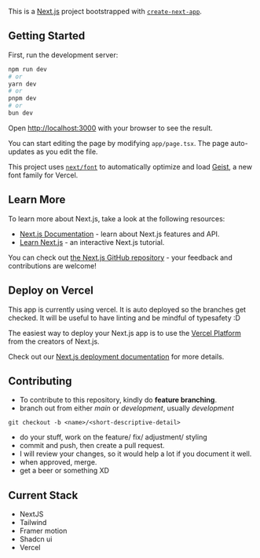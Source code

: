 This is a [Next.js](https://nextjs.org) project bootstrapped with [`create-next-app`](https://nextjs.org/docs/app/api-reference/cli/create-next-app).

## Getting Started

First, run the development server:

```bash
npm run dev
# or
yarn dev
# or
pnpm dev
# or
bun dev
```

Open [http://localhost:3000](http://localhost:3000) with your browser to see the result.

You can start editing the page by modifying `app/page.tsx`. The page auto-updates as you edit the file.

This project uses [`next/font`](https://nextjs.org/docs/app/building-your-application/optimizing/fonts) to automatically optimize and load [Geist](https://vercel.com/font), a new font family for Vercel.

## Learn More

To learn more about Next.js, take a look at the following resources:

- [Next.js Documentation](https://nextjs.org/docs) - learn about Next.js features and API.
- [Learn Next.js](https://nextjs.org/learn) - an interactive Next.js tutorial.

You can check out [the Next.js GitHub repository](https://github.com/vercel/next.js) - your feedback and contributions are welcome!

## Deploy on Vercel

This app is currently using vercel. It is auto deployed so the branches get checked. It will be useful to have linting and be mindful of typesafety :D

The easiest way to deploy your Next.js app is to use the [Vercel Platform](https://vercel.com/new?utm_medium=default-template&filter=next.js&utm_source=create-next-app&utm_campaign=create-next-app-readme) from the creators of Next.js.

Check out our [Next.js deployment documentation](https://nextjs.org/docs/app/building-your-application/deploying) for more details.


## Contributing

- To contribute to this repository, kindly do **feature branching**. 
- branch out from either *main* or *development*, usually *development*
```
git checkout -b <name>/<short-descriptive-detail>
```

- do your stuff, work on the feature/ fix/ adjustment/ styling
- commit and push, then create a pull request.
- I will review your changes, so it would help a lot if you document it well.
- when approved, merge.
- get a beer or something XD
 

## Current Stack

- NextJS
- Tailwind
- Framer motion
- Shadcn ui 
- Vercel 
